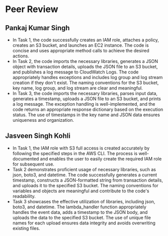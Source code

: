 # Peer Review

## Pankaj Kumar Singh
- In Task 1, the code successfully creates an IAM role, attaches a policy, creates an S3 bucket, and launches an EC2 instance. The code is concise and uses appropriate method calls to achieve the desired actions. 
- In Task 2, the code imports the necessary libraries, generates a JSON object with transaction details, uploads the JSON file to an S3 bucket, and publishes a log message to CloudWatch Logs. The code appropriately handles exceptions and includes log group and log stream creation if they don't exist. The naming conventions for the S3 bucket, key name, log group, and log stream are clear and meaningful.
- In Task 3, the code imports the necessary libraries, parses input data, generates a timestamp, uploads a JSON file to an S3 bucket, and prints a log message. The exception handling is well-implemented, and the code returns an appropriate response dictionary based on the execution status. The use of timestamps in the key name and JSON data ensures uniqueness and organization.

## Jasveen Singh Kohli
- In Task 1, the IAM role with S3 full access is created accurately by following the specified steps in the AWS CLI. The process is well-documented and enables the user to easily create the required IAM role for subsequent use.
- Task 2 demonstrates proficient usage of necessary libraries, such as json, boto3, and datetime. The code successfully generates a current timestamp, constructs a JSON-formatted string from transaction details, and uploads it to the specified S3 bucket. The naming conventions for variables and objects are meaningful and contribute to the code's readability.
- Task 3 showcases the effective utilization of libraries, including json, boto3, and datetime. The lambda_handler function appropriately handles the event data, adds a timestamp to the JSON body, and uploads the data to the specified S3 bucket. The use of unique file names for each upload ensures data integrity and avoids overwriting existing files.
